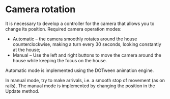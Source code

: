 # Camera rotation

It is necessary to develop a controller for the camera that allows you to change its position. Required camera operation modes:

- Automatic – the camera smoothly rotates around the house counterclockwise, making a turn every 30 seconds, looking constantly at the house;
- Manual – Use the left and right buttons to move the camera around the house while keeping the focus on the house.

Automatic mode is implemented using the DOTween animation engine.

In manual mode, try to make arrivals, i.e. a smooth stop of movement (as on rails). The manual mode is implemented by changing the position in the Update method.